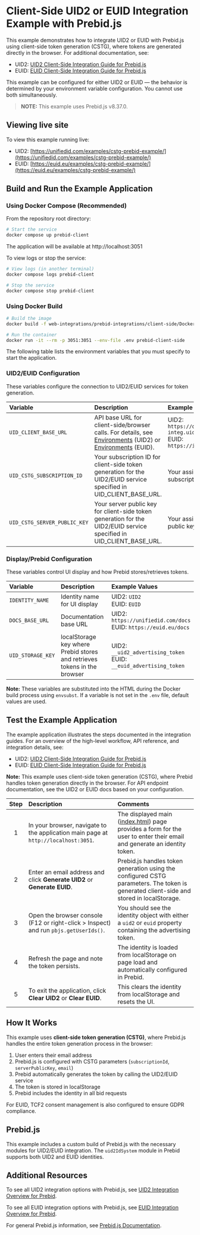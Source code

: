 # Client-Side UID2 or EUID Integration Example with Prebid.js

This example demonstrates how to integrate UID2 or EUID with Prebid.js using client-side token generation (CSTG), where tokens are generated directly in the browser. For additional documentation, see:

- UID2: [UID2 Client-Side Integration Guide for Prebid.js](https://unifiedid.com/docs/guides/integration-prebid-client-side)
- EUID: [EUID Client-Side Integration Guide for Prebid.js](https://euid.eu/docs/guides/integration-prebid-client-side)

This example can be configured for either UID2 or EUID — the behavior is determined by your environment variable configuration. You cannot use both simultaneously.

> **NOTE:** This example uses Prebid.js v8.37.0.

## Viewing live site

To view this example running live:
- UID2: [https://unifiedid.com/examples/cstg-prebid-example/](https://unifiedid.com/examples/cstg-prebid-example/)
- EUID: [https://euid.eu/examples/cstg-prebid-example/](https://euid.eu/examples/cstg-prebid-example/)

## Build and Run the Example Application

### Using Docker Compose (Recommended)

From the repository root directory:

```bash
# Start the service
docker compose up prebid-client
```

The application will be available at http://localhost:3051

To view logs or stop the service:

```bash
# View logs (in another terminal)
docker compose logs prebid-client

# Stop the service
docker compose stop prebid-client
```

### Using Docker Build

```bash
# Build the image
docker build -f web-integrations/prebid-integrations/client-side/Dockerfile -t prebid-client-side .

# Run the container
docker run -it --rm -p 3051:3051 --env-file .env prebid-client-side
```

The following table lists the environment variables that you must specify to start the application.

### UID2/EUID Configuration

These variables configure the connection to UID2/EUID services for token generation.

| Variable | Description | Example Values |
|:---------|:------------|:---------------|
| `UID_CLIENT_BASE_URL` | API base URL for client-side/browser calls. For details, see [Environments](https://unifiedid.com/docs/getting-started/gs-environments) (UID2) or [Environments](https://euid.eu/docs/getting-started/gs-environments) (EUID). | UID2: `https://operator-integ.uidapi.com`<br/>EUID: `https://integ.euid.eu` |
| `UID_CSTG_SUBSCRIPTION_ID` | Your subscription ID for client-side token generation for the UID2/EUID service specified in UID_CLIENT_BASE_URL. | Your assigned subscription ID |
| `UID_CSTG_SERVER_PUBLIC_KEY` | Your server public key for client-side token generation for the UID2/EUID service specified in UID_CLIENT_BASE_URL. | Your assigned server public key |

### Display/Prebid Configuration

These variables control UI display and how Prebid stores/retrieves tokens.

| Variable | Description | Example Values |
|:---------|:------------|:---------------|
| `IDENTITY_NAME` | Identity name for UI display | UID2: `UID2`<br/>EUID: `EUID` |
| `DOCS_BASE_URL` | Documentation base URL | UID2: `https://unifiedid.com/docs`<br/>EUID: `https://euid.eu/docs` |
| `UID_STORAGE_KEY` | localStorage key where Prebid stores and retrieves tokens in the browser | UID2: `__uid2_advertising_token`<br/>EUID: `__euid_advertising_token` |

**Note:** These variables are substituted into the HTML during the Docker build process using `envsubst`. If a variable is not set in the `.env` file, default values are used.

## Test the Example Application

The example application illustrates the steps documented in the integration guides. For an overview of the high-level workflow, API reference, and integration details, see:
- UID2: [UID2 Client-Side Integration Guide for Prebid.js](https://unifiedid.com/docs/guides/integration-prebid-client-side)
- EUID: [EUID Client-Side Integration Guide for Prebid.js](https://euid.eu/docs/guides/integration-prebid-client-side)

**Note:** This example uses client-side token generation (CSTG), where Prebid handles token generation directly in the browser. For API endpoint documentation, see the UID2 or EUID docs based on your configuration.

| Step | Description | Comments |
| :--: | :---------- | :------- |
| 1 | In your browser, navigate to the application main page at `http://localhost:3051`. | The displayed main ([index.html](index.html)) page provides a form for the user to enter their email and generate an identity token. |
| 2 | Enter an email address and click **Generate UID2** or **Generate EUID**. | Prebid.js handles token generation using the configured CSTG parameters. The token is generated client-side and stored in localStorage. |
| 3 | Open the browser console (F12 or right-click > Inspect) and run `pbjs.getUserIds()`. | You should see the identity object with either a `uid2` or `euid` property containing the advertising token. |
| 4 | Refresh the page and note the token persists. | The identity is loaded from localStorage on page load and automatically configured in Prebid. |
| 5 | To exit the application, click **Clear UID2** or **Clear EUID**. | This clears the identity from localStorage and resets the UI. |

## How It Works

This example uses **client-side token generation (CSTG)**, where Prebid.js handles the entire token generation process in the browser:

1. User enters their email address
2. Prebid.js is configured with CSTG parameters (`subscriptionId`, `serverPublicKey`, `email`)
3. Prebid automatically generates the token by calling the UID2/EUID service
4. The token is stored in localStorage
5. Prebid includes the identity in all bid requests

For EUID, TCF2 consent management is also configured to ensure GDPR compliance.

## Prebid.js

This example includes a custom build of Prebid.js with the necessary modules for UID2/EUID integration. The `uid2IdSystem` module in Prebid supports both UID2 and EUID identities.

## Additional Resources

To see all UID2 integration options with Prebid.js, see [UID2 Integration Overview for Prebid](https://unifiedid.com/docs/guides/integration-prebid).

To see all EUID integration options with Prebid.js, see [EUID Integration Overview for Prebid](https://euid.eu/docs/guides/integration-prebid).

For general Prebid.js information, see [Prebid.js Documentation](https://docs.prebid.org/).
